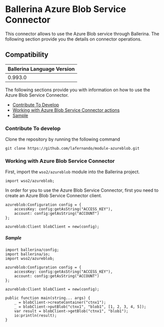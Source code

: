# Ballerina Azure Blob Service Connector

This connector allows to use the Azure Blob service through Ballerina. The following section provide you the details on connector operations.

## Compatibility
| Ballerina Language Version 
| -------------------------- 
| 0.993.0                    


The following sections provide you with information on how to use the Azure Blob Service Connector.

- [Contribute To Develop](#contribute-to-develop)
- [Working with Azure Blob Service Connector actions](#working-with-azure-blob-service-connector)
- [Sample](#sample)

### Contribute To develop

Clone the repository by running the following command 
```shell
git clone https://github.com/lafernando/module-azureblob.git
```

### Working with Azure Blob Service Connector

First, import the `wso2/azureblob` module into the Ballerina project.

```ballerina
import wso2/azureblob;
```

In order for you to use the Azure Blob Service Connector, first you need to create an Azure Blob Service Connector client.

```ballerina
azureblob:Configuration config = {
    accessKey: config:getAsString("ACCESS_KEY"),
    account: config:getAsString("ACCOUNT")
};

azureblob:Client blobClient = new(config);
```

##### Sample

```ballerina
import ballerina/config;
import ballerina/io;
import wso2/azureblob;

azureblob:Configuration config = {
    accessKey: config:getAsString("ACCESS_KEY"),
    account: config:getAsString("ACCOUNT")
};

azureblob:Client blobClient = new(config);

public function main(string... args) {
    _ = blobClient->createContainer("ctnx1");
    _ = blobClient->putBlob("ctnx1", "blob1", [1, 2, 3, 4, 5]);
    var result = blobClient->getBlob("ctnx1", "blob1");
    io:println(result);
}
```
